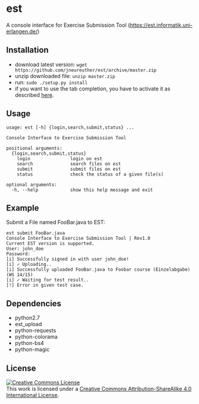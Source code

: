 est
===

A console interface for Exercise Submission Tool (https://est.informatik.uni-erlangen.de/)

Installation
------------

* download latest version: `wget https://github.com/jneureuther/est/archive/master.zip`
* unzip downloaded file: `unzip master.zip`
* run: `sudo ./setup.py install`
* if you want to use the tab completion, you have to activate it as described [here](https://github.com/kislyuk/argcomplete#activating-global-completion).

Usage
-----

```shell
usage: est [-h] {login,search,submit,status} ...

Console Interface to Exercise Submission Tool

positional arguments:
  {login,search,submit,status}
    login               login on est
    search              search files on est
    submit              submit files on est
    status              check the status of a given file(s)

optional arguments:
  -h, --help            show this help message and exit
```

Example
-------

Submit a File named FooBar.java to EST:
```shell
est submit FooBar.java
Console Interface to Exercise Submission Tool | Rev1.0
Current EST version is supported.
User: john_doe
Password: 
[i] Successfully signed in with user john_doe!
[i] ✓ Uploading..
[i] Successfully uploaded FooBar.java to Foobar course (Einzelabgabe) (WS 14/15)
[i] ✓ Waiting for test result..
[!] Error in given test case.
```

Dependencies
------------
* python2.7
* est_upload
* python-requests
* python-colorama
* python-bs4
* python-magic

License
-------

<a rel="license" href="http://creativecommons.org/licenses/by-sa/4.0/"><img alt="Creative Commons License" style="border-width:0" src="https://i.creativecommons.org/l/by-sa/4.0/88x31.png" /></a><br />This work is licensed under a <a rel="license" href="http://creativecommons.org/licenses/by-sa/4.0/">Creative Commons Attribution-ShareAlike 4.0 International License</a>.
